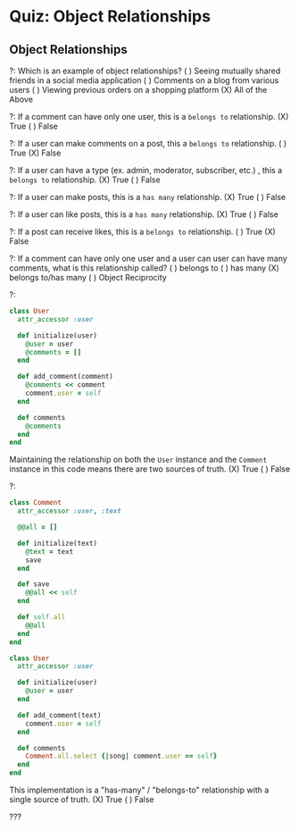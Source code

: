 # Quiz: Object Relationships

## Object Relationships

?: Which is an example of object relationships?
( ) Seeing mutually shared friends in a social media application ( ) Comments on a blog from various users ( ) Viewing previous orders on a shopping platform (X) All of the Above

?: If a comment can have only one user, this is a `belongs to` relationship.
(X) True ( ) False

?: If a user can make comments on a post, this a `belongs to` relationship.
( ) True (X) False

?: If a user can have a type (ex. admin, moderator, subscriber, etc.) , this a `belongs to` relationship.
(X) True ( ) False

?: If a user can make posts, this is a `has many` relationship.
(X) True ( ) False

?: If a user can like posts, this is a `has many` relationship.
(X) True ( ) False

?: If a post can receive likes, this is a `belongs to` relationship.
( ) True (X) False

?: If a comment can have only one user and a user can user can have many comments, what is this relationship called?
( ) belongs to ( ) has many (X) belongs to/has many ( ) Object Reciprocity

?:

```ruby
class User
  attr_accessor :user

  def initialize(user)
    @user = user
    @comments = []
  end

  def add_comment(comment)
    @comments << comment
    comment.user = self
  end

  def comments
    @comments
  end
end
```

Maintaining the relationship on both the `User` instance and the `Comment` instance in this code means there are two sources of truth.
(X) True ( ) False

?:

```ruby
class Comment
  attr_accessor :user, :text

  @@all = []

  def initialize(text)
    @text = text
    save
  end

  def save
    @@all << self
  end

  def self.all
    @@all
  end
end
```
```ruby
class User
  attr_accessor :user

  def initialize(user)
    @user = user
  end

  def add_comment(text)
    comment.user = self
  end

  def comments
    Comment.all.select {|song| comment.user == self}
  end
end
```

This implementation is a "has-many" / "belongs-to" relationship with a single source of truth.
(X) True ( ) False

???
